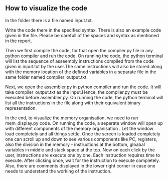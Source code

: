 ## How to visualize the code
In the folder there is a file named input.txt.

Write the code there in the specified syntax. There is also an example code given in the file. Please be carefull of the spaces and syntax as mentioned in the report.

Then we first compile the code, for that open the compiler.py file in any python compiler and run the code. On running the code, the python terminal will list the sequence of asseembly instructions compiled from the code given in input.txt by the user.The same instructions will also be stored along with the memory location of the defined variables in a separate file in the same folder named compiler_output.txt.

Next, we open the assembler.py in python compiler and run the code. It will take compiler_output.txt as the input.Hence, the compiler.py must be executed before assembler.py. On running the code, the python terminal will list all the instructions in the file along with their equivalent binary representation.

In the end, to visualize the memory organisation, we need to run mem_display.py code. On running the code, a seperate window will open up with different components of the memory organisation . Let the window load completely and all things settle. Once the screen is loaded completely one can scroll up and down to see various components like PC, registers, also the division in the memory - instructions at the bottom, gloabal variables in middle and stack space at the top. Now on each click by the user, instructions are execute one by one. Each instruction requires time to execute. After clicking once, wait for the instruction to execute completely. Also, there are comments displayed in the lower right corner in case one needs to understand the working of the instruction.
